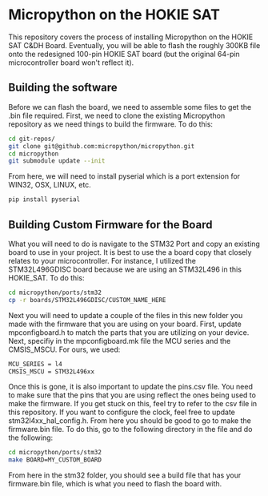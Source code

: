 # Micropython on the HOKIE SAT
This repository covers the process of installing Micropython on the HOKIE SAT C&DH Board. Eventually, you will be able to flash the roughly 300KB file onto the redesigned 100-pin HOKIE SAT board (but the original 64-pin microcontroller board won't reflect it). 

## Building the software
Before we can flash the board, we need to assemble some files to get the .bin file required. First, we need to clone the existing Micropython repository as we need things to build the firmware. To do this:

```bash
cd git-repos/
git clone git@github.com:micropython/micropython.git
cd micropython
git submodule update --init
```
From here, we will need to install pyserial which is a port extension for WIN32, OSX, LINUX, etc.

```bash
pip install pyserial
```

## Building Custom Firmware for the Board
What you will need to do is navigate to the STM32 Port and copy an existing board to use in your project. It is best to use the a board copy that closely relates to your microcontroller. For instance, I utilized the STM32L496GDISC board because we are using an STM32L496 in this HOKIE_SAT. To do this:

```bash
cd micropython/ports/stm32
cp -r boards/STM32L496GDISC/CUSTOM_NAME_HERE
```
Next you will need to update a couple of the files in this new folder you made with the firmware that you are using on your board. First, update mpconfigboard.h to match the parts that you are utilizing on your device. Next, specifiy in the mpconfigboard.mk file the MCU series and the CMSIS_MSCU. For ours, we used:
```bash
MCU_SERIES = l4
CMSIS_MSCU = STM32L496xx
```
Once this is gone, it is also important to update the pins.csv file. You need to make sure that the pins that you are using reflect the ones being used to make the firmware. If you get stuck on this, feel try to refer to the csv file in this repository. If you want to configure the clock, feel free to update stm32l4xx_hal_config.h. From here you should be good to go to make the firmware.bin file. To do this, go to the following directory in the file and do the following:
```bash
cd micropython/ports/stm32
make BOARD=MY_CUSTOM_BOARD
```
From here in the stm32 folder, you should see a build file that has your firmware.bin file, which is what you need to flash the board with. 

